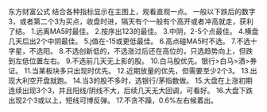 东方财富公式
结合各种指标显示在主图上，观看直观一点。
一般以下跌后的数字3，或者第二个3为买点，收盘时进，隔天有个一般有个高开或者冲高就走，获利了结。
1.远离MA5时最佳。
2.按序出123的最佳。
3.中阴，2-5个点最佳。
4.横盘几天后出2个中阴最佳。
5.j值在-15或更低最佳。
6.高点碰MA5时不选。
7.不选十字星，不选阳。
8.不选创新低的，不选涨过后还在高位的，只选趋势向上，但跌到左低位置左右。
9.不选前几天无上影的股。
10.白马股优先。银行>白马>酒>券证。
11.当某板块多只出现时优先。
12.近期放量的优先，但需要至少2个3。
13.出现大利空开盘就跑。
14.当3的股不多时，选银行/茅指数做。
15.大盘在上涨初期连续出现3个3，并且阳线/阴线不大，后续几天无大回调，可看好。
16.大盘下跌出现2个3或以上，短线可博反弹。
17.不贪不躁，0.6%左右候着出。
